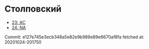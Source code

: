 # Столповский
- [23: AC](23.md)
- [24: NA](24.md)

Commit: e127e745e3ecb348a5e82e9b989e89e6670af8fa
 fetched at: 20201024-201750
